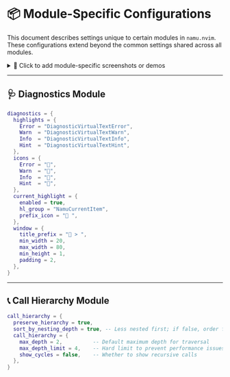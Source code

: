 # 📦 Module-Specific Configurations

This document describes settings unique to certain modules in `namu.nvim`. These configurations extend beyond the common settings shared across all modules.

<details>
<summary>📸 Click to add module-specific screenshots or demos</summary>

<!-- Add visuals showing diagnostics, call hierarchy, etc. here -->

</details>

---

## 🩺 Diagnostics Module

```lua
diagnostics = {
  highlights = {
    Error = "DiagnosticVirtualTextError",
    Warn  = "DiagnosticVirtualTextWarn",
    Info  = "DiagnosticVirtualTextInfo",
    Hint  = "DiagnosticVirtualTextHint",
  },
  icons = {
    Error = "",
    Warn  = "󰀦",
    Info  = "󰋼",
    Hint  = "󰌶",
  },
  current_highlight = {
    enabled = true,
    hl_group = "NamuCurrentItem",
    prefix_icon = " ",
  },
  window = {
    title_prefix = "󰃣 > ",
    min_width = 20,
    max_width = 80,
    min_height = 1,
    padding = 2,
  },
}
```

---

## 📞 Call Hierarchy Module

```lua
call_hierarchy = {
  preserve_hierarchy = true,
  sort_by_nesting_depth = true, -- Less nested first; if false, order follows the code
  call_hierarchy = {
    max_depth = 2,          -- Default maximum depth for traversal
    max_depth_limit = 4,    -- Hard limit to prevent performance issues
    show_cycles = false,    -- Whether to show recursive calls
  },
}
```

